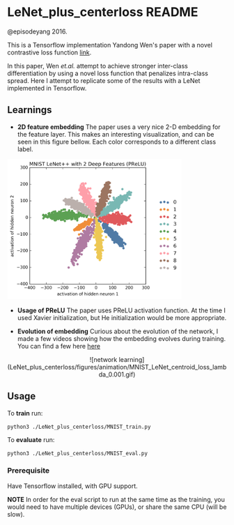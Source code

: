# LeNet_plus_centerloss README

@episodeyang 2016.

This is a Tensorflow implementation Yandong Wen's paper with a novel contrastive loss function
[link](http://ydwen.github.io/papers/WenECCV16.pdf).

In this paper, Wen *et.al.* attempt to achieve stronger inter-class differentiation by using a 
novel loss function that penalizes intra-class spread. Here I attempt to replicate some of the 
results with a LeNet implemented in Tensorflow.

## Learnings

- **2D feature embedding** The paper uses a very nice 2-D embedding for the feature layer. This makes an interesting 
visualization, and can be seen in this figure bellow. Each color corresponds to a different 
class label. 

<img width="400" height="322" alt="2 D Deep Features" src="LeNet_plus_centerloss/figures/MNIST%20LeNet%2B%2B%20with%202%20Deep%20Features%20(PReLU).png"/>

- **Usage of PReLU** The paper uses PReLU activation function. At the time I used Xavier initialization,
but He initialization would be more appropriate.

- **Evolution of embedding** Curious about the evolution of the network, I made a few videos showing
how the embedding evolves during training. You can find a few here [here](LeNet_plus_centerloss/figures/animation/)

<p align="center">
    ![network learning](LeNet_plus_centerloss/figures/animation/MNIST_LeNet_centroid_loss_lambda_0.001.gif)
</p>

## Usage

To **train** run:
```shell
python3 ./LeNet_plus_centerloss/MNIST_train.py
```

To **evaluate** run:
```shell
python3 ./LeNet_plus_centerloss/MNIST_eval.py
```

### Prerequisite

Have Tensorflow installed, with GPU support. 

**NOTE** In order for the eval script to run at the same time as the 
training, you would need to have multiple devices (GPUs), or share the
same CPU (will be slow).
